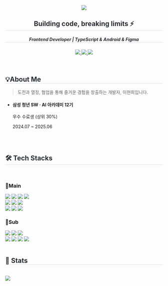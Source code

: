 <div align= "center">
<img src="https://capsule-render.vercel.app/api?type=waving&color=bed9f4&height=180&text=const%20BEST_DEVELOPER%20=%20'hyunhee😎';&animation=fadeIn&fontColor=fefdcf&fontSize=40" />

<div>
<h2 style="border-bottom: 1px solid #d8dee4; color: #282d33;"> Building code, breaking limits ⚡ </h2>  
    
<h5 style="border-bottom: 1px solid #d8dee4; color: #282d33;"> Frontend Developer | TypeScript & Android & Figma </h5>  
 <a href=https://birdsfoot.tistory.com/> <img src="https://img.shields.io/badge/Tistory-000000?style=square&logo=Tistory&logoColor=white&link=https://birdsfoot.tistory.com/"> </a>
<a href=mailto:jhc03032@naver.com> <img src="https://img.shields.io/badge/Gmail-EA4335?style=square&logo=Gmail&logoColor=white&link=mailto:jhc03032@naver.com"> </a>
<a href=mailto:https://solved.ac/jhc03032> <img src="http://mazassumnida.wtf/api/mini/generate_badge?boj=jhc03032"> </a>
<!-- style=square or style=for-the-badge 중 선택 -->

<!-- <hr style="height:4px; background-color:#AAAAAA; border:none;" /> -->
</div>

</div>

<br>
<br>

<div align= "left">
<h2 style="border-bottom: 1px solid #d8dee4; color: #282d33;"> 💡About Me </h2>    
<blockquote> 도전과 열정, 협업을 통해 즐거운 경험을 창출하는 개발자, 이현희입니다.  </blockquote>
<ul>
<li>
<h4>삼성 청년 SW · AI 아카데미 12기</h4>
<p>우수 수료생 (상위 30%)</p>
<p>2024.07 ~ 2025.06</p>
</li>
</ul>
<br/>
<!-- <hr style="height:4px; background-color:#AAAAAA; border:none;" /> -->
</div>

<br/>
    
<div align= "left">
<h2 style="border-bottom: 1px solid #d8dee4; color: #282d33;"> 🛠️ Tech Stacks </h2> <br> 


<h3>👑Main</h3>
    

<img src="https://img.shields.io/badge/Javascript-F7DF1E?style=square&logo=Javascript&logoColor=white">
<img src="https://img.shields.io/badge/typescript-3178C6?style=square&logo=typescript&logoColor=black"> 
<img src="https://img.shields.io/badge/React-61DAFB?style=square&logo=React&logoColor=white">
<img src="https://img.shields.io/badge/Next.js-000000?style=square&logo=Next.js&logoColor=white">

<br/>

<img src="https://img.shields.io/badge/Android-3DDC84?style=square&logo=Android&logoColor=white">
<img src="https://img.shields.io/badge/Flutter-02569B?style=square&logo=Flutter&logoColor=white">
<img src="https://img.shields.io/badge/kotlin-7F52FF?style=square&logo=kotlin&logoColor=black"> 

<br/>

<img src="https://img.shields.io/badge/Figma-F24E1E?style=square&logo=Figma&logoColor=white">
<img src="https://img.shields.io/badge/Git-F05032?style=square&logo=Git&logoColor=white">
<img src="https://img.shields.io/badge/jira-0052CC?style=square&logo=jira&logoColor=white">



<h3>📍Sub</h3>
<img src="https://img.shields.io/badge/Python-3776AB?style=square&logo=Python&logoColor=white">
<img src="https://img.shields.io/badge/HTML5-E34F26?style=square&logo=HTML5&logoColor=white">
<img src="https://img.shields.io/badge/CSS3-1572B6?style=squaree&logo=CSS3&logoColor=white">

<br>

<img src="https://img.shields.io/badge/Vue.js-4FC08D?style=square&logo=Vue.js&logoColor=white">
<img src="https://img.shields.io/badge/Django-092E20?style=square&logo=Django&logoColor=white">
<img src="https://img.shields.io/badge/MySQL-4479A1?style=square&logo=MySQL&logoColor=white">
<img src="https://img.shields.io/badge/Notion-000000?style=square&logo=Notion&logoColor=white">


</div>

<br/>

<div align= "left">
<h2 style="border-bottom: 1px solid #d8dee4; color: #282d33;"> 🏅 Stats </h2> <br>
<img src="http://github-profile-summary-cards.vercel.app/api/cards/profile-details?username=github-lily&theme=transparent"/>
<!-- <br> 
<img src="https://github-readme-stats.vercel.app/api?username=github-lily&bg_color=60,bed9f4,bed9f4&title_color=fefdcf&text_color=fefdcf"/>
<img src="https://github-readme-stats.vercel.app/api/top-langs/?username=github-lily&layout=compact&bg_color=60,bed9f4,bed9f4&title_color=fefdcf&text_color=fefdcf"/> 
 -->
</div> 
    


